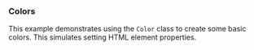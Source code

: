 ### Colors

This example demonstrates using the `Color` class to create some basic colors. This simulates setting HTML element properties.